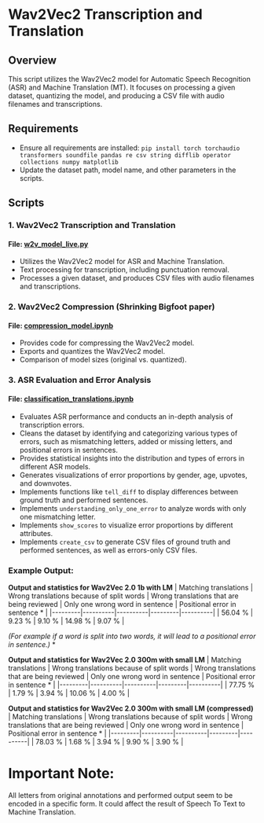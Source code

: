 # Wav2Vec2 Transcription and Translation

## Overview

This script utilizes the Wav2Vec2 model for Automatic Speech Recognition (ASR) and Machine Translation (MT). It focuses on processing a given dataset, quantizing the model, and producing a CSV file with audio filenames and transcriptions.

## Requirements

- Ensure all requirements are installed: `pip install torch torchaudio transformers soundfile pandas re csv string difflib operator collections numpy matplotlib`
- Update the dataset path, model name, and other parameters in the scripts.

## Scripts

### 1. **Wav2Vec2 Transcription and Translation**

#### File: [w2v_model_live.py](https://github.com/polloniuss/ASR-MT-Project/blob/main/wav2vec/w2v_model_live.py)

- Utilizes the Wav2Vec2 model for ASR and Machine Translation.
- Text processing for transcription, including punctuation removal.
- Processes a given dataset, and produces CSV files with audio filenames and transcriptions.

### 2. **Wav2Vec2 Compression (Shrinking Bigfoot paper)**

#### File: [compression_model.ipynb](https://github.com/polloniuss/ASR-MT-Project/blob/main/wav2vec/compression_model.ipynb)

- Provides code for compressing the Wav2Vec2 model.
- Exports and quantizes the Wav2Vec2 model.
- Comparison of model sizes (original vs. quantized).

### 3. **ASR Evaluation and Error Analysis**

#### File: [classification_translations.ipynb](https://github.com/polloniuss/ASR-MT-Project/blob/main/wav2vec/classification_translations.ipynb)

- Evaluates ASR performance and conducts an in-depth analysis of transcription errors.
- Cleans the dataset by identifying and categorizing various types of errors, such as mismatching letters, added or missing letters, and positional errors in sentences.
- Provides statistical insights into the distribution and types of errors in different ASR models.
- Generates visualizations of error proportions by gender, age, upvotes, and downvotes.
- Implements functions like `tell_diff` to display differences between ground truth and performed sentences.
- Implements `understanding_only_one_error` to analyze words with only one mismatching letter.
- Implements `show_scores` to visualize error proportions by different attributes.
- Implements `create_csv` to generate CSV files of ground truth and performed sentences, as well as errors-only CSV files.

### Example Output:

**Output and statistics for Wav2Vec 2.0 1b with LM**
| Matching translations | Wrong translations because of split words | Wrong translations that are being reviewed | Only one wrong word in sentence | Positional error in sentence * |
|---------|----------|----------|---------|----------|
| 56.04 % | 9.23 % | 9.10 % | 14.98 % | 9.07 % |

*(For example if a word is split into two words, it will lead to a positional error in sentence.)* *

**Output and statistics for Wav2Vec 2.0 300m with small LM**
| Matching translations | Wrong translations because of split words | Wrong translations that are being reviewed | Only one wrong word in sentence | Positional error in sentence * |
|---------|----------|----------|---------|----------|
| 77.75 % | 1.79 % | 3.94 % | 10.06 % | 4.00 % |

**Output and statistics for Wav2Vec 2.0 300m with small LM (compressed)**
| Matching translations | Wrong translations because of split words | Wrong translations that are being reviewed | Only one wrong word in sentence | Positional error in sentence * |
|---------|----------|----------|---------|----------|
| 78.03 % | 1.68 % | 3.94 % | 9.90 % | 3.90 % |

# Important Note:

All letters from original annotations and performed output seem to be encoded in a specific form. It could affect the result of Speech To Text to Machine Translation.

